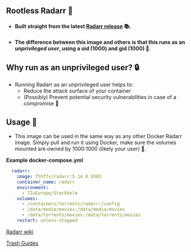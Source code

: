 ## Rootless Radarr 🚀  
- #### Built straight from the latest [Radarr release](https://github.com/Radarr/Radarr/releases) 📚. 
- #### The difference between this image and others is that this runs as an *unprivileged user*, using a uid (1000) and gid (1000) 👥. 

## Why run as an unprivileged user? 🔒  
- Running Radarr as an unprivileged user helps to: 
  - Reduce the attack surface of your container 
  - (Possibly) Prevent potential security vulnerabilities in case of a compromise 🤖     

## Usage 📁  
- This image can be used in the same way as any other Docker Radarr image. Simply pull and run it using Docker, make sure the volumes mounted are owned by 1000:1000 (likely your user) 🔄.

**Example docker-compose.yml**
```docker-compose.yml
  radarr:
    image: fthffs/radarr:5.14.0.9383
    container_name: radarr
    environment:
      - TZ=Europe/Stockholm
    volumes:
      - /containers/torrents/radarr:/config
      - /data/media/movies:/data/media/movies
      - /data/torrents/movies:/data/torrents/movies
    restart: unless-stopped
``` 

[Radarr wiki](https://wiki.servarr.com/en/radarr)

[Trash Guides](https://trash-guides.info/Radarr/)
